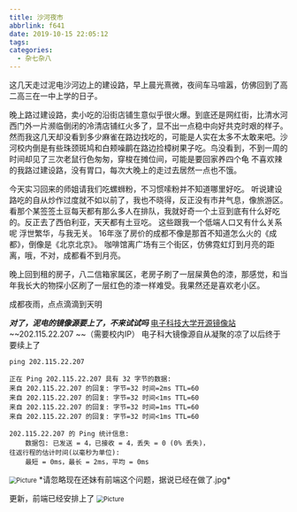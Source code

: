 ```yaml
---
title: 沙河夜市
abbrlink: f641
date: 2019-10-15 22:05:12
tags:
categories:
  - 杂七杂八
---
```

这几天走过泥电沙河边上的建设路，早上晨光熹微，夜间车马喧嚣，仿佛回到了高二高三在一中上学的日子。
<!-- more -->
晚上路过建设路，卖小吃的沿街店铺生意似乎很火爆。到底还是网红街，比清水河西门外一片濒临倒闭的冷清店铺红火多了，显不出一点稳中向好共克时艰的样子。然而我这几天却没看到多少麻雀在路边找吃的，可能是人实在太多不太敢来吧。沙河校内倒是有些珠颈斑鸠和白颊噪鹛在路边捡樟树果子吃。鸟没看到，不到一周的时间却见了三次老鼠行色匆匆，穿梭在摊位间，可能是要回家养四个龟
不喜欢辣的我路过建设路，没有胃口，每次大晚上的走过去居然一点也不饿。

今天实习回来的师姐请我们吃螺蛳粉，不习惯嗦粉并不知道哪里好吃。
听说建设路吃的自从炒作过度就不如以前了，我也不晓得，反正没有市井气息，像旅游区。看那个某签签土豆每天都有那么多人在排队，我就好奇一个土豆到底有什么好吃的。反正去了西伯利亚，天天都有土豆吃。
这些跟我一个低端人口又有什么关系呢
浮世繁华，与我无关。
16年涨了房价的成都不像是那首不知道怎么火的《成都》，倒像是《北京北京》。
咖啡馆离广场有三个街区，仿佛霓虹灯到月亮的距离，哦，不对，成都看不到月亮。

晚上回到租的房子，八二信箱家属区，老房子刷了一层屎黄色的漆，那感觉，和当年我长大的物探小区刷了一层红色的漆一样难受。我果然还是喜欢老小区。

成都夜雨，点点滴滴到天明

***对了，泥电的镜像源要上了，不来试试吗***
[电子科技大学开源镜像站](http://mirrors.uestc.cn)    ~~202.115.22.207 ~~（需要校内IP）
电子科大镜像源自从凝聚的凉了以后终于要续上了

```shell
ping 202.115.22.207

正在 Ping 202.115.22.207 具有 32 字节的数据:
来自 202.115.22.207 的回复: 字节=32 时间=2ms TTL=60
来自 202.115.22.207 的回复: 字节=32 时间<1ms TTL=60
来自 202.115.22.207 的回复: 字节=32 时间=1ms TTL=60
来自 202.115.22.207 的回复: 字节=32 时间<1ms TTL=60

202.115.22.207 的 Ping 统计信息:
    数据包: 已发送 = 4，已接收 = 4，丢失 = 0 (0% 丢失)，
往返行程的估计时间(以毫秒为单位):
    最短 = 0ms，最长 = 2ms，平均 = 0ms
```

<img src="https://raw.githubusercontent.com/Archaeoraptor/image_resources/ImageofBlog/mirrors.png" alt="Picture" style="zoom:80%;" />
*请忽略现在还妹有前端这个问题，据说已经在做了.jpg*

更新，前端已经安排上了
<img src="https://raw.githubusercontent.com/Archaeoraptor/image_resources/ImageofBlog/mirrors1.png" alt="Picture" style="zoom:80%;" />

